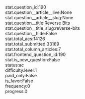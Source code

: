 stat.question_id:190  
stat.question__article__live:None  
stat.question__article__slug:None  
stat.question__title:Reverse Bits  
stat.question__title_slug:reverse-bits  
stat.question__hide:False  
stat.total_acs:14126  
stat.total_submitted:33169  
stat.total_column_articles:7  
stat.frontend_question_id:190  
stat.is_new_question:False  
status:ac  
difficulty.level:1  
paid_only:False  
is_favor:False  
frequency:0  
progress:0  
